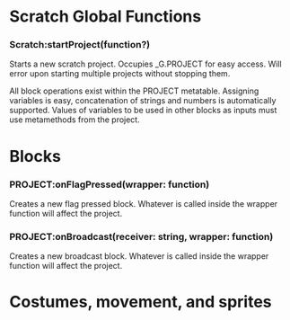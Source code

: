 
# Scratch Global Functions
### Scratch:startProject(function?)
Starts a new scratch project. Occupies _G.PROJECT for easy access.
Will error upon starting multiple projects without stopping them.

All block operations exist within the PROJECT metatable.
Assigning variables is easy, concatenation of strings and numbers is automatically supported. Values of variables to be used in other blocks as inputs must use metamethods from the project.

# Blocks
### PROJECT:onFlagPressed(wrapper: function)
Creates a new flag pressed block. 
Whatever is called inside the wrapper function will affect the project.

### PROJECT:onBroadcast(receiver: string, wrapper: function)
Creates a new broadcast block.
Whatever is called inside the wrapper function will affect the project.

# Costumes, movement, and sprites